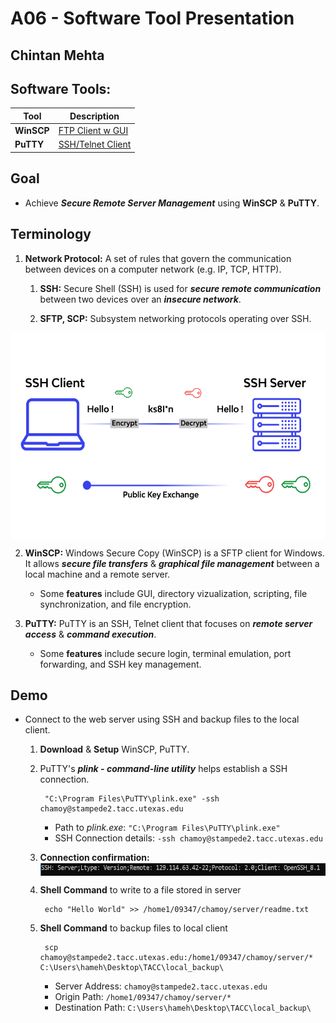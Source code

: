 # A06 - Software Tool Presentation
## Chintan Mehta

## Software Tools:

| Tool  | Description        |
| -------- | ------------------------------- |
|  **WinSCP**  | [FTP Client w GUI](https://winscp.net/eng/docs/feature_index) |
|  **PuTTY**  | [SSH/Telnet Client](https://www.putty.org/)  |

## Goal

* Achieve **_Secure Remote Server Management_** using **WinSCP** & **PuTTY**.

## Terminology

1. **Network Protocol:** A set of rules that govern the communication between devices on a computer network (e.g. IP, TCP, HTTP).

    1. **SSH:** Secure Shell (SSH) is used for **_secure remote communication_** between two devices over an **_insecure network_**.

    2. **SFTP, SCP:** Subsystem networking protocols operating over SSH.

<img align="center" width="600" height="330" src="https://github.com/chill-chin/4883-Software-Tools/blob/main/Assignments/A06/1_SSH.png">

2. **WinSCP:** Windows Secure Copy (WinSCP) is a SFTP client for Windows. It allows **_secure file transfers_** & **_graphical file management_** between a local machine and a remote server. 
    - Some **features** include GUI, directory vizualization, scripting, file synchronization, and file encryption. 

3. **PuTTY:** PuTTY is an SSH, Telnet client that focuses on **_remote server access_** & **_command execution_**.
    - Some **features** include secure login, terminal emulation, port forwarding, and SSH key management.

## Demo

* Connect to the web server using SSH and backup files to the local client. 

    1. **Download** & **Setup** WinSCP, PuTTY.

    2. PuTTY's ***plink - command-line utility*** helps establish a SSH connection.

            "C:\Program Files\PuTTY\plink.exe" -ssh chamoy@stampede2.tacc.utexas.edu

        * Path to *plink.exe*: `"C:\Program Files\PuTTY\plink.exe"`
        * SSH Connection details: `-ssh chamoy@stampede2.tacc.utexas.edu`

    3. **Connection confirmation:**
       <img align="center" width="600" height="20" src="https://github.com/chill-chin/4883-Software-Tools/blob/main/Assignments/A06/2_Confirmation.png">

    4. **Shell Command** to write to a file stored in server

            echo "Hello World" >> /home1/09347/chamoy/server/readme.txt

    5. **Shell Command** to backup files to local client

            scp chamoy@stampede2.tacc.utexas.edu:/home1/09347/chamoy/server/* C:\Users\hameh\Desktop\TACC\local_backup\


        * Server Address: `chamoy@stampede2.tacc.utexas.edu`
        * Origin Path: `/home1/09347/chamoy/server/*`
        * Destination Path: `C:\Users\hameh\Desktop\TACC\local_backup\`